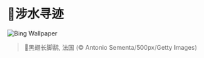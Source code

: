 # 🔖涉水寻迹

![Bing Wallpaper](https://www.bing.com/th?id=OHR.Echasse_ZH-CN0670369582_1920x1080.jpg&rf=LaDigue_1920x1080.jpg&pid=hp)

> 📝黑翅长脚鹬, 法国 (© Antonio Sementa/500px/Getty Images)
